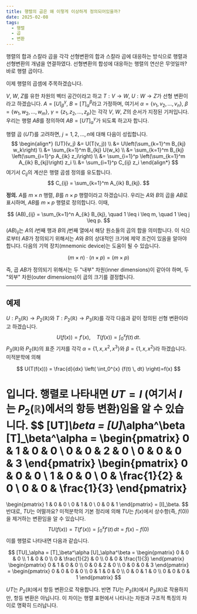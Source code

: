 ```yaml
---
title: 행렬의 곱은 왜 이렇게 이상하게 정의되어있을까?
date: 2025-02-08
tags:
  - 행렬
  - 곱
  - 변환
---
```

행렬의 합과 스칼라 곱을 각각 선형변환의 합과 스칼라 곱에 대응하는 방식으로 행렬과 선형변환의 개념을 연결하였다. 선형변환의 합성에 대응하는 행렬의 연산은 무엇일까? 바로 행렬 곱이다.

이제 행렬의 곱셈에 주목하겠습니다. 

$V$, $W$, $Z$를 유한 차원의 벡터 공간이라고 하고 $T: V \to W$, $U: W \to Z$가 선형 변환이라고 하겠습니다. $A = [U]_\beta^\gamma$, $B = [T]_\alpha^\beta$라고 가정하며, 여기서 $\alpha = \{v_1, v_2, \dots, v_n\}$, $\beta = \{w_1, w_2, \dots, w_m\}$, $\gamma = \{z_1, z_2, \dots, z_p\}$는 각각 $V$, $W$, $Z$의 순서가 지정된 기저입니다. 우리는 행렬 $AB$를 정의하여 $AB = [UT]_\alpha^\gamma$가 되도록 하고자 합니다.

행렬 곱 $(UT)$를 고려하면, $j = 1, 2, \dots, n$에 대해 다음이 성립합니다.
$$
\begin{align*}
(UT)(v_j) &= U(T(v_j)) \\
&= U\left(\sum_{k=1}^m B_{kj} w_k\right) \\
&= \sum_{k=1}^m B_{kj} U(w_k) \\
&= \sum_{k=1}^m B_{kj} \left(\sum_{i=1}^p A_{ik} z_i\right) \\
&= \sum_{i=1}^p \left(\sum_{k=1}^m A_{ik} B_{kj}\right) z_i \\
&= \sum_{i=1}^p C_{ij} z_i
\end{align*}
$$
여기서 $C_{ij}$의 계산은 행렬 곱셈 정의를 유도합니다.
$$
C_{ij} = \sum_{k=1}^m A_{ik} B_{kj}.
$$


**정의.** $A$를 $m \times n$ 행렬, $B$를 $n \times p$ 행렬이라고 하겠습니다. 우리는 $A$와 $B$의 곱을 $AB$로 표시하며, $AB$를 $m \times p$ 행렬로 정의합니다. 이때,

$$
(AB)_{ij} = \sum_{k=1}^n A_{ik} B_{kj}, \quad 1 \leq i \leq m, \quad 1 \leq j \leq p.
$$
$(AB)_{ij}$는 $A$의 $i$번째 행과 $B$의 $j$번째 열에서 해당 원소들의 곱의 합을 의미합니다. 이 식으로부터 $AB$가 정의되기 위해서는 $A$와 $B$의 상대적인 크기에 제약 조건이 있음을 알아야 합니다. 다음의 기억 장치(mnemonic device)는 도움이 될 수 있습니다.

$$
(m \times n) \cdot (n \times p) = (m \times p)
$$

즉, 곱 $AB$가 정의되기 위해서는 두 "내부" 차원(inner dimensions)이 같아야 하며, 두 "외부" 차원(outer dimensions)이 곱의 크기를 결정합니다.

--- 
## 예제
$U: P_3(\mathbb{R}) \to P_2(\mathbb{R})$와 $T: P_2(\mathbb{R}) \to P_3(\mathbb{R})$를 각각 다음과 같이 정의된 선형 변환이라고 하겠습니다.
$$
U(f(x)) = f'(x), \quad T(f(x)) = \int_0^x f(t) \, dt.
$$
$P_3(\mathbb{R})$와 $P_2(\mathbb{R})$의 표준 기저를 각각 $\alpha=\{ 1, x, x^{2}, x^3\}$와 $\beta=\{ 1, x, x^{2}\}$라 하겠습니다.미적분학에 의해 

$$
U(T(f(x))) = \frac{d}{dx} \left( \int_0^{x} {f(t) \, dt} \right)=f(x)
$$

입니다. 행렬로 나타내면 $UT = I$ (여기서 $I$는 $P_2(\mathbb{R})$에서의 항등 변환)임을 알 수 있습니다.
$$
[UT]_\beta = [U]_\alpha^\beta [T]_\beta^\alpha = 
\begin{pmatrix}
0 & 1 & 0 & 0  \\
0 & 0 & 2 & 0 \\
0 & 0 & 0 & 3
\end{pmatrix}
\begin{pmatrix}
0 & 0 & 0 \\
1 & 0 & 0 \\
0 & \frac{1}{2} & 0 \\
0 & 0 & \frac{1}{3}
\end{pmatrix}
=
\begin{pmatrix}
1 & 0 & 0 \\
0 & 1 & 0 \\
0 & 0 & 1
\end{pmatrix}
= [I]_\beta.
$$
반대로, $TU$는 어떨까요? 미적분학의 기본 정리에 의해 $TU$는 $f(x)$에서 상수항(즉, $f(0)$)을 제거하는 변환임을 알 수 있습니다. 
$$
TU(f(x)) = T(f'(x)) = \int_0^{x} {f'(t) \, dt} = f(x) - f(0)
$$
이를 행렬로 나타내면 다음과 같습니다.

$$
[TU]_\alpha = [T]_\beta^\alpha [U]_\alpha^\beta =
\begin{pmatrix}
0 & 0 & 0 \\
1 & 0 & 0 \\
0 & \frac{1}{2} & 0 \\
0 & 0 & \frac{1}{3}
\end{pmatrix}
\begin{pmatrix}
0 & 1 & 0 & 0 \\
0 & 0 & 2 & 0 \\
0 & 0 & 0 & 3
\end{pmatrix} = 
\begin{pmatrix}
0 & 0 & 0 & 0 \\
0 & 1 & 0 & 0 \\
0 & 0 & 1 & 0 \\
0 & 0 & 0 & 1
\end{pmatrix}
$$

$UT$는 $P_2(\mathbb{R})$에서 항등 변환으로 작용합니다. 반면 $TU$는 $P_3(\mathbb{R})$에서 $P_3(\mathbb{R})$로 작용하지만, 항등 변환은 아닙니다. 이 차이는 행렬 표현에서 나타나는 차원과 구조적 특징의 차이로 명확히 드러납니다.